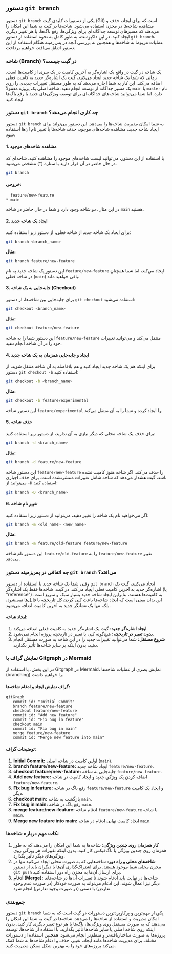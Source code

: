 ## دستور `git branch`

دستور `git branch` یکی از دستورات کلیدی گیت (Git) است که برای ایجاد، حذف و مشاهده شاخه‌ها در مخزن استفاده می‌شود. شاخه‌ها در گیت به شما این امکان را می‌دهند که مسیرهای توسعه جداگانه‌ای برای ویژگی‌ها، رفع باگ‌ها، یا هر تغییر دیگری ایجاد کنید. در این داکیومنت، به طور کامل به نحوه استفاده از دستور `git branch`، عملیات مربوط به شاخه‌ها و همچنین به بررسی آنچه در پس‌زمینه هنگام استفاده از این دستور اتفاق می‌افتد، خواهیم پرداخت.

### شاخه (Branch) در گیت چیست؟

یک شاخه در گیت در واقع یک اشاره‌گر به آخرین کامیت در یک سری از کامیت‌ها است. زمانی که شما یک شاخه جدید ایجاد می‌کنید، گیت یک اشاره‌گر جدید به کامیت فعلی اضافه می‌کند. این کار به شما اجازه می‌دهد که به طور مستقل تغییرات جدیدی را روی یک مسیر جداگانه از توسعه انجام دهید. شاخه اصلی یک پروژه معمولاً `main` یا `master` نام دارد، اما شما می‌توانید شاخه‌های جداگانه‌ای برای توسعه ویژگی‌های جدید یا رفع باگ‌ها ایجاد کنید.

### دستور `git branch` چه کاری انجام می‌دهد؟

دستور `git branch` به شما امکان مدیریت شاخه‌ها را می‌دهد. این دستور می‌تواند برای ایجاد شاخه جدید، مشاهده شاخه‌های موجود، حذف شاخه‌ها یا تغییر نام آن‌ها استفاده شود.

#### 1. مشاهده شاخه‌های موجود

با استفاده از این دستور، می‌توانید لیست شاخه‌های موجود را مشاهده کنید. شاخه‌ای که در حال حاضر در آن قرار دارید با ستاره (\*) مشخص می‌شود.

```bash
git branch
```

#### خروجی:

```plaintext
  feature/new-feature
* main
```

در این مثال، دو شاخه وجود دارد و شما در حال حاضر در شاخه `main` هستید.

#### 2. ایجاد یک شاخه جدید

برای ایجاد یک شاخه جدید از شاخه فعلی، از دستور زیر استفاده کنید:

```bash
git branch <branch_name>
```

**مثال:**

```bash
git branch feature/new-feature
```

این دستور یک شاخه جدید به نام `feature/new-feature` ایجاد می‌کند، اما شما همچنان در شاخه فعلی (`main`) باقی خواهید ماند.

#### 3. جابه‌جایی به یک شاخه (Checkout)

برای جابه‌جایی بین شاخه‌ها، از دستور `git checkout` استفاده می‌شود:

```bash
git checkout <branch_name>
```

**مثال:**

```bash
git checkout feature/new-feature
```

این دستور شما را به شاخه `feature/new-feature` منتقل می‌کند و می‌توانید تغییرات خود را در آن شاخه انجام دهید.

#### 4. ایجاد و جابه‌جایی همزمان به یک شاخه جدید

برای اینکه هم یک شاخه جدید ایجاد کنید و هم بلافاصله به آن شاخه منتقل شوید، از دستور `git checkout -b` استفاده کنید:

```bash
git checkout -b <branch_name>
```

**مثال:**

```bash
git checkout -b feature/experimental
```

این دستور شاخه `feature/experimental` را ایجاد کرده و شما را به آن منتقل می‌کند.

#### 5. حذف شاخه

برای حذف یک شاخه محلی که دیگر نیازی به آن ندارید، از دستور زیر استفاده کنید:

```bash
git branch -d <branch_name>
```

**مثال:**

```bash
git branch -d feature/new-feature
```

این دستور شاخه `feature/new-feature` را حذف می‌کند. اگر شاخه هنوز کامیت نشده باشد، گیت هشدار می‌دهد که شاخه شامل تغییرات منتشرنشده است. برای حذف اجباری می‌توانید از `-D` استفاده کنید:

```bash
git branch -D <branch_name>
```

#### 6. تغییر نام شاخه

اگر می‌خواهید نام یک شاخه را تغییر دهید، می‌توانید از دستور زیر استفاده کنید:

```bash
git branch -m <old_name> <new_name>
```

**مثال:**

```bash
git branch -m feature/old-feature feature/new-feature
```

این دستور نام شاخه `feature/old-feature` را به `feature/new-feature` تغییر می‌دهد.

### چه اتفاقی در پس‌زمینه دستور `git branch` می‌افتد؟

وقتی شما یک شاخه جدید با استفاده از دستور `git branch` ایجاد می‌کنید، گیت یک اشاره‌گر جدید به آخرین کامیت فعلی ایجاد می‌کند. در گیت، شاخه‌ها فقط یک اشاره‌گر (یا "reference") به کامیت‌ها هستند، بنابراین ایجاد شاخه جدید بسیار سبک و سریع است. این بدان معنی است که ایجاد شاخه‌ها باعث کپی کردن کل تاریخچه یا فایل‌ها نمی‌شود، بلکه تنها یک نشانگر جدید به آخرین کامیت اضافه می‌شود.

#### ایجاد شاخه:

1. **ایجاد اشاره‌گر جدید:** گیت یک اشاره‌گر جدید به کامیت فعلی اضافه می‌کند.
2. **بدون تغییر در تاریخچه:** هیچ‌گونه کپی یا تغییر در تاریخچه پروژه انجام نمی‌شود.
3. **شروع مستقل:** شما می‌توانید تغییرات جدید را در این شاخه به صورت مستقل انجام دهید، بدون اینکه بر سایر شاخه‌ها تأثیر بگذارید.

### نمایش گراف با Gitgraph در Mermaid

در این بخش، با استفاده از Gitgraph در Mermaid، نمایش بصری از عملیات شاخه‌ها (branching) را خواهیم داشت.

#### گراف نمایش ایجاد و ادغام شاخه‌ها:

```mermaid
gitGraph
   commit id: "Initial Commit"
   branch feature/new-feature
   checkout feature/new-feature
   commit id: "Add new feature"
   commit id: "Fix bug in feature"
   checkout main
   commit id: "Fix bug in main"
   merge feature/new-feature
   commit id: "Merge new feature into main"
```

#### توضیحات گراف:

1. **Initial Commit:** اولین کامیت در شاخه اصلی (`main`).
2. **branch feature/new-feature:** ایجاد شاخه جدید `feature/new-feature`.
3. **checkout feature/new-feature:** جابه‌جایی به شاخه `feature/new-feature`.
4. **Add new feature:** اضافه کردن یک ویژگی جدید و ایجاد کامیت در شاخه `feature/new-feature`.
5. **Fix bug in feature:** رفع باگ در شاخه `feature/new-feature` و ایجاد یک کامیت دیگر.
6. **checkout main:** بازگشت به شاخه `main`.
7. **Fix bug in main:** رفع باگ در شاخه `main`.
8. **merge feature/new-feature:** ادغام شاخه `feature/new-feature` با شاخه `main`.
9. **Merge new feature into main:** ایجاد کامیت نهایی ادغام در شاخه `main`.

### نکات مهم درباره شاخه‌ها

1. **کار همزمان روی چندین ویژگی:** شاخه‌ها به شما این امکان را می‌دهند که به طور همزمان روی چندین ویژگی یا باگ‌فیکس کار کنید، بدون اینکه تغییرات هر ویژگی روی ویژگی‌های دیگر تأثیر بگذارد.
2. **شاخه‌های محلی و راه دور:** شاخه‌هایی که به صورت محلی ایجاد می‌کنید تنها در مخزن محلی شما موجود هستند. برای اشتراک‌گذاری آن‌ها با دیگران باید از دستور `git push` برای ارسال آن‌ها به مخزن راه دور استفاده کنید.
3. **ادغام (Merge):** شاخه‌ها در نهایت باید ادغام شوند تا تغییرات آن‌ها در شاخه‌های دیگر نیز اعمال شوند. این ادغام می‌تواند به صورت خودکار (در صورت عدم وجود تعارض) یا دستی (در صورت وجود تعارض) انجام شود.

### جمع‌بندی

دستور `git branch` یکی از مهم‌ترین و پرکاربردترین دستورات در گیت است که به شما امکان مدیریت و استفاده از شاخه‌ها را می‌دهد. شاخه‌ها در گیت به شما این امکان را می‌دهند که به صورت مستقل روی ویژگی‌ها، باگ‌ها یا هر نوع تغییر دیگری کار کنید، بدون اینکه روی شاخه اصلی یا سایر شاخه‌ها تأثیر بگذارید. با استفاده از شاخه‌ها، توسعه پروژه‌ها به صورت ساختاریافته‌تر و منظم‌تر انجام می‌شود. همچنین استفاده از دستورات مختلف برای مدیریت شاخه‌ها مانند ایجاد، تغییر، حذف و ادغام شاخه‌ها به شما کمک می‌کند پروژه‌های خود را به بهترین شکل ممکن مدیریت کنید.
